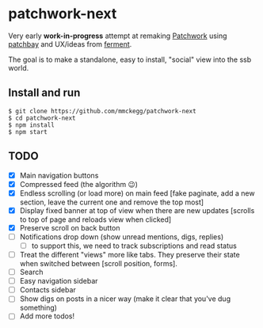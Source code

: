 patchwork-next
===

Very early **work-in-progress** attempt at remaking [Patchwork](https://github.com/ssbc/patchwork) using [patchbay](https://github.com/dominictarr/patchbay) and UX/ideas from [ferment](https://github.com/mmckegg/ferment).

The goal is to make a standalone, easy to install, "social" view into the ssb world.

## Install and run

```shell
$ git clone https://github.com/mmckegg/patchwork-next
$ cd patchwork-next
$ npm install
$ npm start
```

## TODO

- [x] Main navigation buttons
- [x] Compressed feed (the algorithm :wink:)
- [x] Endless scrolling (or load more) on main feed [fake paginate, add a new section, leave the current one and remove the top most]
- [x] Display fixed banner at top of view when there are new updates [scrolls to top of page and reloads view when clicked]
- [x] Preserve scroll on back button
- [ ] Notifications drop down (show unread mentions, digs, replies)
  - [ ] to support this, we need to track subscriptions and read status
- [ ] Treat the different "views" more like tabs. They preserve their state when switched between [scroll position, forms].
- [ ] Search
- [ ] Easy navigation sidebar
- [ ] Contacts sidebar
- [ ] Show digs on posts in a nicer way (make it clear that you've dug something)
- [ ] Add more todos!
